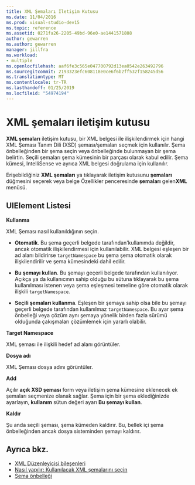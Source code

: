 ```yaml
---
title: XML Şemaları İletişim Kutusu
ms.date: 11/04/2016
ms.prod: visual-studio-dev15
ms.topic: reference
ms.assetid: 0271fa26-2205-49bd-96e0-ae1441571808
author: gewarren
ms.author: gewarren
manager: jillfra
ms.workload:
- multiple
ms.openlocfilehash: aaf6fe3c565e047700792d13ea0542e263492796
ms.sourcegitcommit: 2193323efc608118e0ce6f6b2ff532f158245d56
ms.translationtype: MT
ms.contentlocale: tr-TR
ms.lasthandoff: 01/25/2019
ms.locfileid: "54974194"
---
```

# <a name="xml-schemas-dialog-box"></a>XML şemaları iletişim kutusu

**XML şemaları** iletişim kutusu, bir XML belgesi ile ilişkilendirmek için hangi XML Şeması Tanım Dili (XSD) şeması/şemaları seçmek için kullanılır. Şema önbelleğinden bir şema seçin veya önbelleğinde bulunmayan bir şema belirtin. Seçili şemaları şema kümesinin bir parçası olarak kabul edilir. Şema kümesi, IntelliSense ve ayrıca XML belgesi doğrulama için kullanılır.

Erişebildiğiniz **XML şemaları** ya tıklayarak iletişim kutusunu **şemaları** düğmesini seçerek veya belge Özellikler penceresinde **şemaları** gelen**XML** menüsü.

## <a name="uielement-list"></a>UIElement Listesi
 **Kullanma**

 XML Şeması nasıl kullanıldığının seçin.

-   **Otomatik**. Bu şema geçerli belgede tarafından'kullanımda değildir, ancak otomatik ilişkilendirmesi için kullanılabilir. XML belgesi eşleşen bir ad alanı bildirirse `targetNamespace` bu şema şema otomatik olarak ilişkilendirilir ve şema kümesindeki dahil edilir.

-   **Bu şemayı kullan**. Bu şemayı geçerli belgede tarafından kullanılıyor. Açıkça ya da kullanıcının sahip olduğu bu sütuna tıklayarak bu şema kullanılması istenen veya şema eşleşmesi temeline göre otomatik olarak ilişkili `targetNamespace`.

-   **Seçili şemaları kullanma**. Eşleşen bir şemaya sahip olsa bile bu şemayı geçerli belgede tarafından kullanılmaz `targetNamespace`. Bu ayar şema önbelleği veya çözüm aynı şemaya yönelik birden fazla sürümü olduğunda çakışmaları çözümlemek için yararlı olabilir.

**Target Namespace**

XML şeması ile ilişkili hedef ad alanı görüntüler.

**Dosya adı**

XML Şeması dosya adını görüntüler.

**Add**

Açılır **açık XSD şeması** form veya iletişim şema kümesine eklenecek ek şemaları seçmenize olanak sağlar. Şema için bir şema eklediğinizde ayarlayın, **kullanım** sütun değeri ayarı **Bu şemayı kullan**.

**Kaldır**

Şu anda seçili şeması, şema kümeden kaldırır. Bu, bellek içi şema önbelleğinden ancak dosya sisteminden şemayı kaldırır.

## <a name="see-also"></a>Ayrıca bkz.

- [XML Düzenleyicisi bileşenleri](../xml-tools/xml-editor-components.md)
- [Nasıl yapılır: Kullanılacak XML şemalarını seçin](../xml-tools/how-to-select-the-xml-schemas-to-use.md)
- [Şema önbelleği](../xml-tools/schema-cache.md)